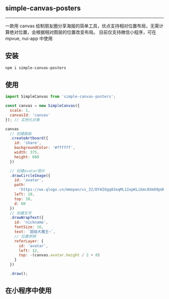 ## simple-canvas-posters

---

一款用 canvas 绘制朋友圈分享海报的简单工具，优点支持相对位置布局，无需计算绝对位置，会根据相对图层的位置改变布局。
目前仅支持微信小程序，可在 mpvue, nui-app 中使用

## 安装

```bash
npm i simple-canvas-posters
```

## 使用

```javascript
import SimpleCanvas from 'simple-canvas-posters';

const canvas = new SimpleCanvas({
  scale: 1,
  canvasId: 'canvas'
}); // 实例化对象

canvas
  // 创建画板
  .createArtboard({
    id: 'share',
    backgroundColor: '#ffffff',
    width: 375,
    height: 600
  })

  // 创建avatar图片
  .drawCircleImage({
    id: 'avatar',
    path:
      'https://wx.qlogo.cn/mmopen/vi_32/DYAIOgq83eqML1IepKLibmc8XmO9pUKRh41ghjMZ8Kl3aQgmxwibC9PTRngUicicthczHGO6icyWgCYKPztcKa1NsOA/132',
    left: 10,
    top: 10,
    d: 60
  })
  // 创建文字
  .drawWrapText({
    id: 'nickname',
    fontSize: 16,
    text: `超级大魔王~`,
    // 位置参照
    referLayer: {
      id: 'avatar',
      left: 12,
      top: -(canvas.avatar.height / 2 + 8)
    }
  })

  .draw();
```

## 在小程序中使用

```

```
